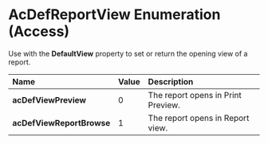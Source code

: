 
# AcDefReportView Enumeration (Access)

Use with the  **DefaultView** property to set or return the opening view of a report.



|**Name**|**Value**|**Description**|
|:-----|:-----|:-----|
| **acDefViewPreview**|0|The report opens in Print Preview.|
| **acDefViewReportBrowse**|1|The report opens in Report view.|
